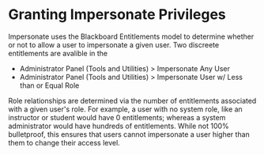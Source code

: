# Granting Impersonate Privileges  

Impersonate uses the Blackboard Entitlements model to determine whether or not to allow a user to impersonate a given user. Two discreete entitlements are avalible in the 

* Administrator Panel \(Tools and Utilities\) &gt; Impersonate Any User
* Administrator Panel \(Tools and Utilities\) &gt; Impersonate User w/ Less than or Equal Role

Role relationships are determined via the number of entitlements associated with a given user's role. For example, a user with no system role, like an instructor or student would have 0 entitlements; whereas a system administrator would have hundreds of entitlements. While not 100% bulletproof, this ensures that users cannot impersonate a user higher than them to change their access level.



